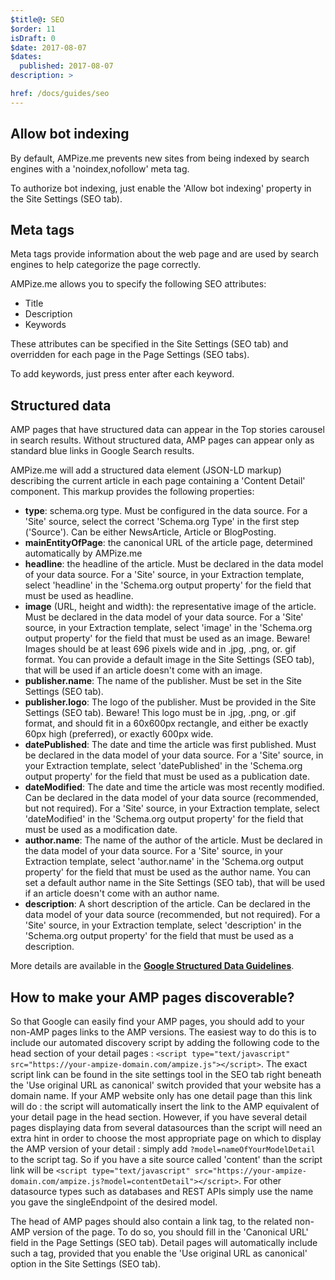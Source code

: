 ```yaml
---
$title@: SEO
$order: 11
isDraft: 0
$date: 2017-08-07
$dates:
  published: 2017-08-07
description: >

href: /docs/guides/seo
---
```

## Allow bot indexing

By default, AMPize.me prevents new sites from being indexed by search engines with a 'noindex,nofollow' meta tag.

To authorize bot indexing, just enable the 'Allow bot indexing' property in the Site Settings (SEO tab).

## Meta tags

Meta tags provide information about the web page and are used by search engines to help categorize the page correctly.

AMPize.me allows you to specify the following SEO attributes:

- Title
- Description
- Keywords

These attributes can be specified in the Site Settings (SEO tab) and overridden for each page in the Page Settings (SEO tabs).

To add keywords, just press enter after each keyword.

## Structured data

AMP pages that have structured data can appear in the Top stories carousel in search results. Without structured data, AMP pages can appear only as standard blue links in Google Search results.

AMPize.me will add a structured data element (JSON-LD markup) describing the current article in each page containing a 'Content Detail' component. This markup provides the following properties:

- **type**: schema.org type. Must be configured in the data source. For a 'Site' source, select the correct 'Schema.org Type' in the first step ('Source'). Can be either NewsArticle, Article or BlogPosting.
- **mainEntityOfPage**: the canonical URL of the article page, determined automatically by AMPize.me
- **headline**: the headline of the article. Must be declared in the data model of your data source. For a 'Site' source, in your Extraction template, select 'headline' in the 'Schema.org output property' for the field that must be used as headline.
- **image** (URL, height and width): the representative image of the article. Must be declared in the data model of your data source. For a 'Site' source, in your Extraction template, select 'image' in the 'Schema.org output property' for the field that must be used as an image. Beware! Images should be at least 696 pixels wide and in .jpg, .png, or. gif format. You can provide a default image in the Site Settings (SEO tab), that will be used if an article doesn't come with an image.
- **publisher.name**: The name of the publisher. Must be set in the Site Settings (SEO tab).
- **publisher.logo**: The logo of the publisher. Must be provided in the Site Settings (SEO tab). Beware! This logo must be in .jpg, .png, or .gif format, and should fit in a 60x600px rectangle, and either be exactly 60px high (preferred), or exactly 600px wide.
- **datePublished**: The date and time the article was first published. Must be declared in the data model of your data source. For a 'Site' source, in your Extraction template, select 'datePublished' in the 'Schema.org output property' for the field that must be used as a publication date.
- **dateModified**: The date and time the article was most recently modified. Can be declared in the data model of your data source (recommended, but not required). For a 'Site' source, in your Extraction template, select 'dateModified' in the 'Schema.org output property' for the field that must be used as a modification date.
- **author.name**: The name of the author of the article. Must be declared in the data model of your data source. For a 'Site' source, in your Extraction template, select 'author.name' in the 'Schema.org output property' for the field that must be used as the author name. You can set a default author name in the Site Settings (SEO tab), that will be used if an article doesn't come with an author name.
- **description**: A short description of the article. Can be declared in the data model of your data source (recommended, but not required). For a 'Site' source, in your Extraction template, select 'description' in the 'Schema.org output property' for the field that must be used as a description.

More details are available in the **[Google Structured Data Guidelines](https://developers.google.com/search/docs/guides/sd-policies)**.

## How to make your AMP pages discoverable?

So that Google can easily find your AMP pages, you should add to your non-AMP pages links to the AMP versions. The easiest way to do this is to include our automated discovery script by adding the following code to the head section of your detail pages : `<script type="text/javascript" src="https://your-ampize-domain.com/ampize.js"></script>`. The exact script link can be found in the site settings tool in the SEO tab right beneath the 'Use original URL as canonical' switch provided that your website has a domain name.
If your AMP website only has one detail page than this link will do : the script will automatically insert the link to the AMP equivalent of your detail page in the head section. However, if you have several detail pages displaying data from several datasources than the script will need an extra hint in order to choose the most appropriate page on which to display the AMP version of your detail : simply add `?model=nameOfYourModelDetail` to the script tag. So if you have a site source called 'content' than the script link will be `<script type="text/javascript" src="https://your-ampize-domain.com/ampize.js?model=contentDetail"></script>`. For other datasource types such as databases and REST APIs simply use the name you gave the singleEndpoint of the desired model.

The head of AMP pages should also contain a link tag, to the related non-AMP version of the page. To do so, you should fill in the 'Canonical URL' field in the Page Settings (SEO tab). Detail pages will automatically include such a tag, provided that you enable the 'Use original URL as canonical' option in the Site Settings (SEO tab).
